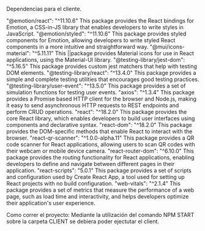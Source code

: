 Dependencias para el cliente.

"@emotion/react": "^11.10.6"
This package provides the React bindings for Emotion, a CSS-in-JS library that enables developers to write styles in JavaScript.
"@emotion/styled": "^11.10.6"
This package provides styled components for Emotion, allowing developers to write styled React components in a more intuitive and straightforward way.
"@mui/icons-material": "^5.11.11"
This ||package provides Material icons for use in React applications, using the Material-UI library.
"@testing-library/jest-dom": "^5.16.5"
This package provides custom jest matchers that help with testing DOM elements.
"@testing-library/react": "^13.4.0"
This package provides a simple and complete testing utilities that encourages good testing practices.
"@testing-library/user-event": "^13.5.0"
This package provides a set of simulation functions for testing user events.
"axios": "^1.3.4"
This package provides a Promise based HTTP client for the browser and Node.js, making it easy to send asynchronous HTTP requests to REST endpoints and perform CRUD operations.
"react": "^18.2.0"
This package provides the core React library, which enables developers to build user interfaces using components and declarative syntax.
"react-dom": "^18.2.0"
This package provides the DOM-specific methods that enable React to interact with the browser.
"react-qr-scanner": "^1.0.0-alpha.11"
This package provides a QR code scanner for React applications, allowing users to scan QR codes with their webcam or mobile device camera.
"react-router-dom": "^6.10.0"
This package provides the routing functionality for React applications, enabling developers to define and navigate between different pages in their application.
"react-scripts": "5.0.1"
This package provides a set of scripts and configuration used by Create React App, a tool used for setting up React projects with no build configuration.
"web-vitals": "^2.1.4"
This package provides a set of metrics that measure the performance of a web page, such as load time and interactivity, and helps developers optimize their application's user experience.


Como correr el proyecto: Mediante la utilización del comando NPM START sobre la carpeta CLIENT se debiera poder ejectutar el client.